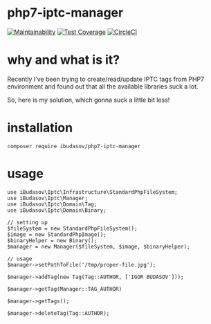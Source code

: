 # php7-iptc-manager

[![Maintainability](https://api.codeclimate.com/v1/badges/8a0f32e9d6ff3948e4d6/maintainability)](https://codeclimate.com/github/ibudasov/php7-iptc-manager/maintainability)
[![Test Coverage](https://api.codeclimate.com/v1/badges/8a0f32e9d6ff3948e4d6/test_coverage)](https://codeclimate.com/github/ibudasov/php7-iptc-manager/test_coverage)
[![CircleCI](https://circleci.com/gh/ibudasov/php7-iptc-manager.svg?style=svg)](https://circleci.com/gh/ibudasov/php7-iptc-manager)

# why and what is it?
Recently I've been trying to create/read/update IPTC tags from PHP7 environment 
and found out that all the available libraries suck a lot.

So, here is my solution, which gonna suck a little bit less! 

# installation
```
composer require ibudasov/php7-iptc-manager
```

# usage
```
use iBudasov\Iptc\Infrastructure\StandardPhpFileSystem;
use iBudasov\Iptc\Manager;
use iBudasov\Iptc\Domain\Tag;
use iBudasov\Iptc\Domain\Binary;

// setting up
$fileSystem = new StandardPhpFileSystem();
$image = new StandardPhpImage();
$binaryHelper = new Binary();
$manager = new Manager($fileSystem, $image, $binaryHelper);

// usage 
$manager->setPathToFile('/tmp/proper-file.jpg');

$manager->addTag(new Tag(Tag::AUTHOR, ['IGOR BUDASOV']));

$manager->getTag(Manager::TAG_AUTHOR)

$manager->getTags();

$manager->deleteTag(Tag::AUTHOR);
```
